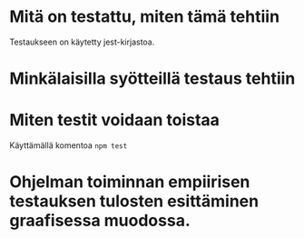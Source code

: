 # Mitä on testattu, miten tämä tehtiin

Testaukseen on käytetty jest-kirjastoa.

# Minkälaisilla syötteillä testaus tehtiin

# Miten testit voidaan toistaa

Käyttämällä komentoa `npm test`

# Ohjelman toiminnan empiirisen testauksen tulosten esittäminen graafisessa muodossa.
